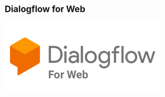# Dialogflow for Web

![alt text](https://raw.githubusercontent.com/NLGRF/dialogflow-web/master/Dialogflow.png)
